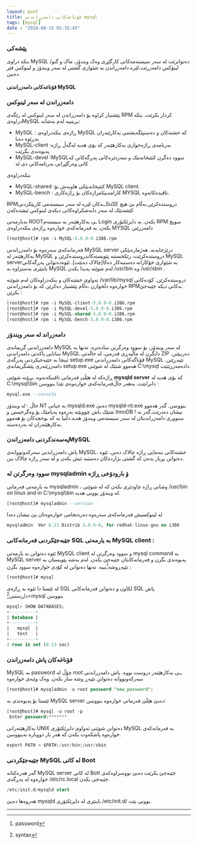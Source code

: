 ```yaml
---
layout: post
title: قۆناغەکانی دامەزراندنی mysql
tags: [mysql]
date : "2018-08-15 05:35:45"
---
```


### پێشەکی

بنکە دراوی MySQL دەتوانرێت لە سەر سیستەمەکانی کارگێڕی وەک ویندۆز، ماک و گنو/لینۆکس دامەزرێت.لێرە دامەزراندن بە شێوازی گشتی لە سەر ویندۆز و لینوکس فێر دەبین.

#### قۆناغەکانی دامەزراندنی MySQL

### دامەزراندن لە سەر لینوکس

پێشنیار کراوە بۆ دامەزراندن لە سەر لینوکس لە رێگەی RPM کردار بکرێت. بنکە دراوەیMySQL بریتییە لەم بەشانە:

- MySQL : ڕاژەی بنکەدراوەی MySQL کە خشتەکان و دەستپێگەیشتنی بەکارێنەران بەڕێوە دەبا
- MySQL-client :بەرنامەی ڕاژەخوازی بەکارهێنەر کە بۆی هەیە لەگەڵ ڕاژە پەیوەندی بگرێت
- MySQL-devel :MySQLسوود دەگرن کتێبخانەیێک و سەردێرەکانی پەڕگەکانن کە کاتی وەرگێڕانی بەرنامەکانی دی لە

بنکەدراوەی

- MySQL-shared :کتێبخانەیێکی هاوبەش بۆ MySQL client.
- MySQL-bench : کارامەییئامرازەکان بۆ ڕاژەکاری MYSQL تاقیدەکاتەوە.

RPMــەکان لێرە لە سەر سیستەمی کارپێکردنیSuSE دروستدەکرێن.بەڵام بێ هیچ کێشەیێک لە سەر دابەشکراوەکانی دیکەی لینوکس ئیشدەکەن

بەیارمەتی ROOTـی بەکارهێنەر بە سیستەم Login بکەن. بە دایرێکتۆری RPM سویچ بکەن. بە فەرمانەکەی خوارەوە ڕاژەی بنکەدراوەی MYSQL دامەزرێنن

```sql
[root@host]# rpm -i MySQL-5.0.9-0.i386.rpm
```

فەرمانەکەی سەرەوە بۆ دامەزراندنی MySQL server درێژخایەنە. هەژمارەیێکی بەکارهێنەر لە MySQL دروستدەکرێت، رێکخستنە پێویستەکاندروستدەکرێن و MySQL serverبە شێوازی خۆکارانە دەستبەکار دەکا[چالاک دەبێت]. ئێوەدەتوانن پەڕگەکانی باینێری بەستراوە بە MySQL لەم شوێنە پەیدا بکەن /usr/bin وە /usr/sbin .



تەواوی خشتەکان و بنکەدراوەکان لەم شوێنە /var/lib/mysql دروستدەکرێن. کۆدەکانی خوارەوە دڵخوازن ،ەڵام پێشنیار دەکرێن کە بۆ دامەزراندنی RPMـەکانی دیکە جێبەجێ بکرێن :

```sql
[root@host]# rpm -i MySQL-client-5.0.9-0.i386.rpm
[root@host]# rpm -i MySQL-devel-5.0.9-0.i386.rpm
[root@host]# rpm -i MySQL-shared-5.0.9-0.i386.rpm
[root@host]# rpm -i MySQL-bench-5.0.9-0.i386.rpm
```



### دامەزراند لە سەر ویندۆز

دامەزراندنی گریمانەی MySQL لە سەر ویندۆز، بۆ سوود وەرگرتن سادەترە. تەنها بە سانایی پاکەتی دامەراندنی MySQL دابگرن لە ماڵپەڕی فەرمی، لە حاڵەتی ZIP دەریبێنن. ئینجا بە جێبەجیکردنی پەڕگەی setup.exe قۆناگەکانی دامەزراندنی MySQL تێپەڕێنن. دامەزرێنەری پێشگریمانەی setup.exe هەموو شتێک لە شوێنی C:\mysql دادەمەزرێنێت.

ڕاژەکە لە هێڵێ فەرمانی تاقیبکەنەوە. بڕۆنە شوێنی **mysqld server** کە بۆی هەیە لە C:\mysql\bin دانرابێت، بەهەر حاڵ‌فەرمانەکەی خوارەوەی تێدا بنووسن :

```sql
mysql.exe --console
```



خاڵ : لە ویندۆز NT بە جیاتی mysqld.exe دەبێ mysqld-nt.exe بنووسن. گەر هەموو شتێک باش چووبێتە بەرەوە پەیامێک بۆ وەگرخستن و InnoDB نیشان دەدرێت.گەر نە ! سنووری دامەزراندنتان لە سەر سیستەمی ویندۆز هەیە.دڵنیا بە کە بوخچەکان بۆ هەموو بەکارهێنەران لە بەردەستە.

### پەسەندکردنی دامەزراندنMySQL

پاش دامەزراندنی سەرکەوتووانەی MySQL، خشتەکانی بنەمایی ڕاژە چالاک دەبن، ئێوە دەتوانن بڕیار بدەن کە گشتی بژاردەکان دەستبە ئیش بکەن و لە سەر ڕاژە چالاک ببن.

### سوود وەرگرتن لە mysqladmin ۆ بارودۆخی ڕاژە

بە یارمەتی فەرمانی mysqladmin ، وشانی ڕاژە چاودێری بکەن کە لە شوێنی /usr/bin on linux and in C:\mysql\bin لە ویندۆز بوونی هەیە.

```sql
[root@host]# mysqladmin --version
```



لە لینوکسیش فەرمانەکەی سەرەوە دەرەنجامی خوارەوەتان پێ نیشان دەدا

```sql
mysqladmin  Ver 8.23 Distrib 5.0.9-0, for redhat-linux-gnu on i386
```



### جێبەجێکردنی فەرمانەکانی SQL بە یارمەتی MySQL client :

ئێوە دەتوانن بە یارمەتی MySQL client و سوود وەرگرتن لە mysql command بە MySQL server پەیوەندی بگرن و فەرمانەکانتان جێبەجێ بکەن. لەم بەشە پێویستان بە تێپەڕوشە[^1]نییە. تەنها دەتوانن لە کۆدی خوارەوە سوود بگرن :

```sql
[root@host]# mysql
```



لە ئێستا دا ئێوە بە ڕاژەی SQL لکاون و دەتوانن فەرمانەکانی SQL پاش داڕستنی[^2]<mysql بنووسن



```sql
mysql> SHOW DATABASES;
+----------+
| Database |
+----------+
|   mysql  | 
|   test   |  
+----------+
2 rows in set (0.13 sec)
```



### قۆناغەکان پاش دامەزراندن

MySQL بە password چۆڵ لە root ــی بەکارهێنەر دروست بووە. پاش دامەزراندنی سەرکەوتووانە دەتوانن تێپەڕ وشە ساز بکەن. وەک وێنەی خوارەوە

```sql
[root@host]# mysqladmin -u root password "new_password";
```



ئێستا بۆ پەیوەندی بە MySQL server دەبێ هێڵێ فەرمانی خوارەوە بنووسن:

```sql
[root@host]# mysql -u root -p
 Enter password:*******
```



بەکارهێنەرانی UNIX دەتوانن شوێنی تەواوی دایرێکتۆری MySQL بە فەرمانەکەی خوارەوە پاشکەوت بکەن کە هەر بار دووبارە نەینووسن.

```sql
export PATH = $PATH:/usr/bin:/usr/sbin
```



### جێبەجێکردنی MySQL لە کاتی Boot

گەر هەرەکتانە MySQL server لە کاتی Bott جێبەجێ بکرێت دەبێ نووسراوەکەی خوارەوە لە پەڕگەی /etc/rc.local جێبەجی بکەن.

```sql
/etc/init.d/mysqld start
```

هەروەها دەبێ mysqld باینێری لە دایرێکتۆری /etc/init.d/ بوونی بێت.

------

[^1]: password 
[^2]: syntax

